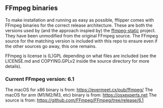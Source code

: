 ## FFmpeg binaries

To make installation and running as easy as possible, fflipper comes with FFmpeg binaries for the correct release architecture. These are both the versions used by (and the approach inspied by) the [ffmpeg-static](https://osxexperts.net) project. They have been unmodified from the original FFmpeg source. The FFmpeg source for the matching version is included with this repo to ensure even if the other sources go away, this one remains.

FFmpeg is license is (L)GPL depending on what files are included (see the LICENSE.md and COPYING.GPLv2 inside the source directory for more details).

###  Current FFmpeg version: 6.1

The macOS for x86 binary is from:  https://evermeet.cx/pub/ffmpeg/
The macOS for arm (M1/M2/M3, etc) binary is from: https://osxexperts.net
The source is from: https://github.com/FFmpeg/FFmpeg/tree/release/6.1